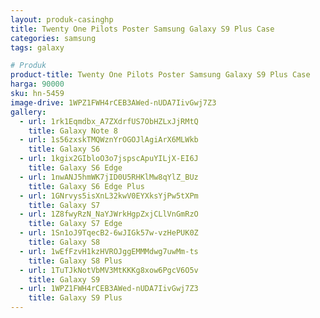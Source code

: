 ```yaml
---
layout: produk-casinghp
title: Twenty One Pilots Poster Samsung Galaxy S9 Plus Case
categories: samsung
tags: galaxy

# Produk
product-title: Twenty One Pilots Poster Samsung Galaxy S9 Plus Case
harga: 90000
sku: hn-5459
image-drive: 1WPZ1FWH4rCEB3AWed-nUDA7IivGwj7Z3
gallery:
  - url: 1rk1Eqmdbx_A7ZXdrfUS7ObHZLxJjRMtQ
    title: Galaxy Note 8
  - url: 1s56zxskTMQWznYrOGOJlAgiArX6MLWkb
    title: Galaxy S6
  - url: 1kgix2GIbloO3o7jspscApuYILjX-EI6J
    title: Galaxy S6 Edge
  - url: 1nwANJ5hmWK7jID0U5RHKlMw8qYlZ_BUz
    title: Galaxy S6 Edge Plus
  - url: 1GNrvys5isXnL32kwV0EYXksYjPw5tXPm
    title: Galaxy S7
  - url: 1Z8fwyRzN_NaYJWrkHgpZxjCLlVnGmRzO
    title: Galaxy S7 Edge
  - url: 1Sn1oJ9TqecB2-6wJIGk57w-vzHePUK0Z
    title: Galaxy S8
  - url: 1wEfFzvH1kzHVROJggEMMMdwg7uwMm-ts
    title: Galaxy S8 Plus
  - url: 1TuTJkNotVbMV3MtKKKg8xow6PgcV6O5v
    title: Galaxy S9
  - url: 1WPZ1FWH4rCEB3AWed-nUDA7IivGwj7Z3
    title: Galaxy S9 Plus
---
```

